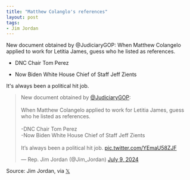 ```yaml
---
title: "Matthew Colanglo's references"
layout: post
tags:
- Jim Jordan
---
```


New document obtained by @JudiciaryGOP: When Matthew Colangelo applied to work for Letitia James, guess who he listed as references.

- DNC Chair Tom Perez

- Now Biden White House Chief of Staff Jeff Zients

It's always been a political hit job.

<blockquote class="twitter-tweet"><p lang="en" dir="ltr">New document obtained by <a href="https://twitter.com/JudiciaryGOP?ref_src=twsrc%5Etfw">@JudiciaryGOP</a>:<br><br>When Matthew Colangelo applied to work for Letitia James, guess who he listed as references. <br><br>-DNC Chair Tom Perez <br>-Now Biden White House Chief of Staff Jeff Zients<br><br>It’s always been a political hit job. <a href="https://t.co/YEmaU58ZJF">pic.twitter.com/YEmaU58ZJF</a></p>&mdash; Rep. Jim Jordan (@Jim_Jordan) <a href="https://twitter.com/Jim_Jordan/status/1810690387557724512?ref_src=twsrc%5Etfw">July 9, 2024</a></blockquote> <script async src="https://platform.twitter.com/widgets.js" charset="utf-8"></script>

Source: Jim Jordan, via [𝕏](https://x.com)
